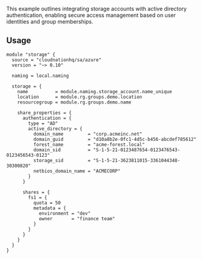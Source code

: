 This example outlines integrating storage accounts with active directory authentication, enabling secure access management based on user identities and group memberships.

## Usage

```hcl
module "storage" {
  source = "cloudnationhq/sa/azure"
  version = "~> 0.10"

  naming = local.naming

  storage = {
    name          = module.naming.storage_account.name_unique
    location      = module.rg.groups.demo.location
    resourcegroup = module.rg.groups.demo.name

    share_properties = {
      authentication = {
        type = "AD"
        active_directory = {
          domain_name         = "corp.acmeinc.net"
          domain_guid         = "d10a8b2e-0fc1-4d5c-b456-abcdef785612"
          forest_name         = "acme-forest.local"
          domain_sid          = "S-1-5-21-0123487654-0123476543-0123456543-0123"
          storage_sid         = "S-1-5-21-3623811015-3361044348-30300820"
          netbios_domain_name = "ACMECORP"
        }
      }

      shares = {
        fs1 = {
          quota = 50
          metadata = {
            environment = "dev"
            owner       = "finance team"
          }
        }
      }
    }
  }
}
```
